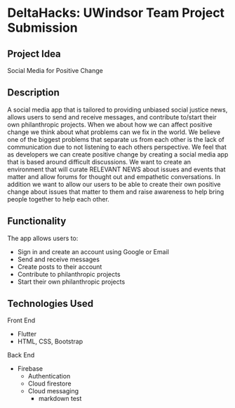 # DeltaHacks: UWindsor Team Project Submission
## Project Idea
Social Media for Positive Change

## Description
A social media app that is tailored to providing unbiased social justice news, allows users to send and receive messages, and contribute to/start their own philanthropic projects.
When we about how we can affect positive change we think about what problems can we fix in the world. We believe one of the biggest problems that separate us from each other is the lack of communication due to not listening to each others perspective.
We feel that as developers we can create positive change by creating a social media app that is based around difficult discussions. We want to create an environment that will curate RELEVANT NEWS about issues and events that matter and allow forums for thought out and empathetic conversations.
In addition we want to allow our users to be able to create their own positive change about issues that matter to them and raise awareness to help bring people together to help each other.


## Functionality
The app allows users to:
* Sign in and create an account using Google or Email
* Send and receive messages
* Create posts to their account
* Contribute to philanthropic projects
* Start their own philanthropic projects

## Technologies Used
Front End
* Flutter
* HTML, CSS, Bootstrap

Back End
* Firebase
	* Authentication
	* Cloud firestore
	* Cloud messaging
		* markdown test

  
